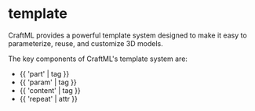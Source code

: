 # template

CraftML provides a powerful template system designed to make it easy to parameterize,
reuse, and customize 3D models.

The key components of CraftML's template system are:
* {{ 'part' | tag }}
* {{ 'param' | tag }}
* {{ 'content' | tag }}
* {{ 'repeat' | attr }}

